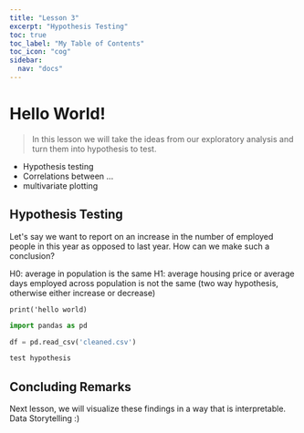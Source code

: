 ```yaml
---
title: "Lesson 3"
excerpt: "Hypothesis Testing"
toc: true
toc_label: "My Table of Contents"
toc_icon: "cog"
sidebar:
  nav: "docs"
---
```



# Hello World!

> In this lesson we will take the ideas from our exploratory analysis and turn them into hypothesis to test.

* Hypothesis testing
* Correlations between ...
* multivariate plotting


## Hypothesis Testing
Let's say we want to report on an increase in the number of employed people in this year as opposed to last year. How can we make such a conclusion?

H0: average in population is the same
H1: average housing price or average days employed across population is not the same (two way hypothesis, otherwise either increase or decrease)

`print('hello world)`

```python
import pandas as pd

df = pd.read_csv('cleaned.csv')

test hypothesis
```

## Concluding Remarks
Next lesson, we will visualize these findings in a way that is interpretable. Data Storytelling :)
